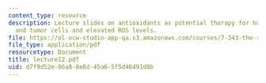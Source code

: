 ```yaml
---
content_type: resource
description: Lecture slides on antioxidants as potential therapy for human diseases,
  and tumor cells and elevated ROS levels.
file: https://ol-ocw-studio-app-qa.s3.amazonaws.com/courses/7-343-the-radical-consequences-of-respiration-reactive-oxygen-species-in-aging-and-disease-fall-2007/d7f9d52e06a88e6d45a65f5d46491d8b_lecture12.pdf
file_type: application/pdf
resourcetype: Document
title: lecture12.pdf
uid: d7f9d52e-06a8-8e6d-45a6-5f5d46491d8b
---
```

